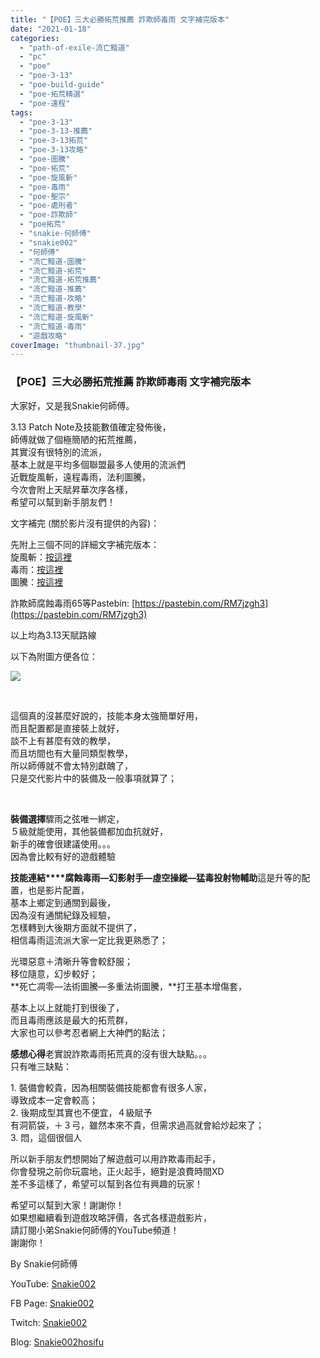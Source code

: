 ```yaml
---
title: "【POE】三大必勝拓荒推薦 詐欺師毒雨 文字補完版本"
date: "2021-01-18"
categories: 
  - "path-of-exile-流亡黯道"
  - "pc"
  - "poe"
  - "poe-3-13"
  - "poe-build-guide"
  - "poe-拓荒精選"
  - "poe-遠程"
tags: 
  - "poe-3-13"
  - "poe-3-13-推薦"
  - "poe-3-13拓荒"
  - "poe-3-13攻略"
  - "poe-圖騰"
  - "poe-拓荒"
  - "poe-旋風斬"
  - "poe-毒雨"
  - "poe-聖宗"
  - "poe-處刑者"
  - "poe-詐欺師"
  - "poe拓荒"
  - "snakie-何師傅"
  - "snakie002"
  - "何師傅"
  - "流亡黯道-圖騰"
  - "流亡黯道-拓荒"
  - "流亡黯道-拓荒推薦"
  - "流亡黯道-推薦"
  - "流亡黯道-攻略"
  - "流亡黯道-教學"
  - "流亡黯道-旋風斬"
  - "流亡黯道-毒雨"
  - "遊戲攻略"
coverImage: "thumbnail-37.jpg"
---
```


### 【POE】三大必勝拓荒推薦 詐欺師毒雨 文字補完版本

  
大家好，又是我Snakie何師傅。  

  
3.13 Patch Note及技能數值確定發佈後，  
師傅就做了個極簡陋的拓荒推薦，  
其實沒有很特別的流派，  
基本上就是平均多個聯盟最多人使用的流派們  
近戰旋風斬，遠程毒雨，法利圖騰，  
今次會附上天賦昇華次序各樣，  
希望可以幫到新手朋友們！  

  
文字補完 (關於影片沒有提供的內容)：  

  
先附上三個不同的詳細文字補完版本：  
旋風斬：[按這裡](https://snakie002hosifu.blog/016-1)  
毒雨：[按這裡](https://snakie002hosifu.blog/016-2/)  
圖騰：[按這裡](https://snakie002hosifu.blog/016-3/)  

  
詐欺師腐蝕毒雨65等Pastebin: [https://pastebin.com/RM7jzgh3](https://pastebin.com/RM7jzgh3)  

  
以上均為3.13天賦路線  

  
以下為附圖方便各位：  

  
![](WordPress/trickster-1024x936.jpg)  

  
   

  
這個真的沒甚麼好說的，技能本身太強簡單好用，  
而且配置都是直接裝上就好，  
談不上有甚麼有效的教學，  
而且坊間也有大量同類型教學，  
所以師傅就不會太特別獻醜了，  
只是交代影片中的裝備及一般事項就算了；  

  
   

  
**裝備選擇**驟雨之弦唯一綁定，  
５級就能使用，其他裝備都加血抗就好，  
新手的確會很建議使用。。。  
因為會比較有好的遊戲體驗  

  
**技能連結****腐蝕毒雨—幻影射手—虛空操縱—猛毒投射物輔助**這是升等的配置，也是影片配置，  
基本上鄉定到通關到最後，  
因為沒有通關紀錄及經驗，  
怎樣轉到大後期方面就不提供了，  
相信毒雨這流派大家一定比我更熟悉了；  

  
光環惡意＋清晰升等會較舒服；  
移位隨意，幻步較好；  
**死亡凋零—法術圖騰—多重法術圖騰，**打王基本增傷套，  

  
基本上以上就能打到很後了，  
而且毒雨應該是最大的拓荒群，  
大家也可以參考忍者網上大神們的點法；  

  
**感想心得**老實說詐欺毒雨拓荒真的沒有很大缺點。。。  
只有唯三缺點：  

  
1\. 裝備會較貴，因為相關裝備技能都會有很多人家，  
導致成本一定會較高；  
2\. 後期成型其實也不便宜，４級賦予  
有洞箭袋，＋３弓，雖然本來不貴，但需求過高就會給炒起來了；  
3\. 悶，這個很個人  

  
所以新手朋友們想開始了解遊戲可以用詐欺毒雨起手，  
你會發現之前你玩震地，正火起手，絕對是浪費時間XD  
差不多這樣了，希望可以幫到各位有興趣的玩家！  

  
希望可以幫到大家！謝謝你！  
如果想繼續看到遊戲攻略評價，各式各樣遊戲影片，  
請訂閱小弟Snakie何師傅的YouTube頻道！  
謝謝你！  

  
By Snakie何師傅  

  
YouTube: [Snakie002](https://www.youtube.com/c/Snakie002/)  

  
FB Page: [Snakie002](https://www.facebook.com/Snakie002/)  

  
Twitch: [Snakie002](https://www.twitch.tv/snakie002/)  

  
Blog: [Snakie002hosifu](https://snakie002hosifu.blog/)

